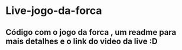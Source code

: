 # Live-jogo-da-forca
## Código com o jogo da forca , um readme para mais detalhes e o link do video da live :D 
